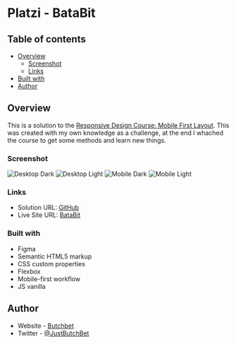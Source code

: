 # Platzi - BataBit

## Table of contents

- [Overview](#overview)
  - [Screenshot](#screenshot)
  - [Links](#links)
- [Built with](#built-with)
- [Author](#author)


## Overview
This is a solution to the [Responsive Design Course: Mobile First Layout](https://platzi.com/cursos/mobile-first/). This was created with my own knowledge as a challenge, at the end I whached the course to get some methods and learn new things.

### Screenshot
![Desktop Dark]()
![Desktop Light]()
![Mobile Dark]()
![Mobile Light]()

### Links
- Solution URL: [GitHub](https://github.com/ButchBet/BataBit)
- Live Site URL: [BataBit](https://butchbet.github.io/BataBit/)

### Built with
- Figma
- Semantic HTML5 markup
- CSS custom properties
- Flexbox
- Mobile-first workflow
- JS vanilla

## Author
- Website - [Butchbet](none)
- Twitter - [@JustButchBet](https://twitter.com/JustButchBet)